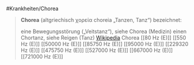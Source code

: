 #Krankheiten/Chorea
> **Chorea** (altgriechisch χορεία choreia „Tanzen, Tanz“) bezeichnet:
>
> eine Bewegungsstörung („Veitstanz“), siehe Chorea (Medizin)
> einen Chortanz, siehe Reigen (Tanz)
> [Wikipedia](https://de.wikipedia.org/wiki/Chorea)
Chorea
[[80 Hz (E)]]
[[550 Hz (E)]]
[[50000 Hz (E)]]
[[85750 Hz (E)]]
[[95000 Hz (E)]]
[[229320 Hz (E)]]
[[475750 Hz (E)]]
[[527000 Hz (E)]]
[[667000 Hz (E)]]
[[721000 Hz (E)]]